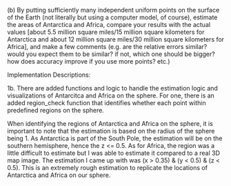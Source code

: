 (b) By putting sufficiently many independent uniform points on the surface of the Earth (not literally but using a computer model, of course), estimate the areas of Antarctica and Africa, compare your results with the actual values [about 5.5 million square miles/15 million square kilometers for Antarctica and about 12 million square miles/30 million square kilometers for Africa], and make a few comments (e.g. are the relative errors similar? would you expect them to be similar? if not, which one should be bigger? how does accuracy improve if you use more points? etc.)


Implementation Descriptions: 

1b. There are added functions and logic to handle the estimation logic and visualizations of Antarcitca and Africa on the sphere. For one, there is an added region_check function that identifies whether each point within predefined regions on the sphere.

When identifying the regions of Antarctica and Africa on the sphere, it is important to note that the estimation is based on the radius of the sphere being 1. As Antarctica is part of the South Pole, the estimation will be on the southern hemisphere, hence the z <= 0.5. As for Africa, the region was a little difficult to estimate but I was able to estimate it compared to a real 3D map image. The estimation I came up with was (x > 0.35) & (y < 0.5) & (z < 0.5). This is an extremely rough estimation to replicate the locations of Antarctica and Africa on our sphere.

